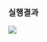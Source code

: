 ### 실행결과

<img src="https://user-images.githubusercontent.com/54893898/74831824-59ae2080-5359-11ea-8e8d-abf77e5ede5e.PNG">
